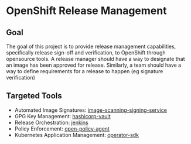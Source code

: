 # OpenShift Release Management

## Goal
The goal of this project is to provide release management capabilities, specifically release sign-off and verification,
to OpenShift through opensource tools. A release manager should have a way to designate that an image has been approved
for release. Similarly, a team should have a way to define requirements for a release to happen (eg signature verification)

## Targeted Tools
* Automated Image Signatures: [image-scanning-signing-service](github.com/sabre1041/image-scanning-signing-service)
* GPG Key Management: [hashicorp-vault](github.com/hashicorp/vault)
* Release Orchestration: [jenkins](github.com/jenkinsci/jenkins)
* Policy Enforcement: [open-policy-agent](github.com/open-policy-agent/opa)
* Kubernetes Application Management: [operator-sdk](github.com/operator-framework/operator-sdk)